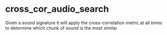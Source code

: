 # cross_cor_audio_search
Given a sound signature it will apply the cross-correlation metric at all times to determine which chunk of sound is the most similar.
